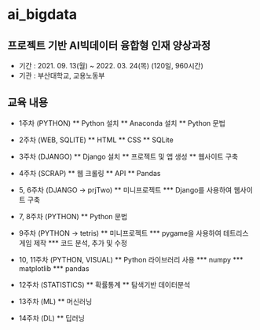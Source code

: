 # ai_bigdata

## 프로젝트 기반 AI빅데이터 융합형 인재 양상과정

* 기간 : 2021. 09. 13(월) ~ 2022. 03. 24(목) (120일, 960시간)
* 기관 : 부산대학교, 교용노동부

## 교육 내용
* 1주차 (PYTHON)
** Python 설치
** Anaconda 설치
** Python 문법

* 2주차 (WEB, SQLITE)
** HTML
** CSS
** SQLite

* 3주차 (DJANGO)
** Django 설치
** 프로젝트 및 앱 생성
** 웹사이트 구축

* 4주차 (SCRAP)
** 웹 크롤링
** API
** Pandas

* 5, 6주차 (DJANGO → prjTwo)
** 미니프로젝트
*** Django를 사용하여 웹사이트 구축

* 7, 8주차 (PYTHON)
** Python 문법

* 9주차 (PYTHON → tetris)
** 미니프로젝트
*** pygame을 사용하여 테트리스 게임 제작
*** 코드 분석, 추가 및 수정

* 10, 11주차 (PYTHON, VISUAL)
** Python 라이브러리 사용
*** numpy
*** matplotlib
*** pandas

* 12주차 (STATISTICS)
** 확률통계
** 탐색기반 데이터분석

* 13주차 (ML)
** 머신러닝

* 14주차 (DL)
** 딥러닝